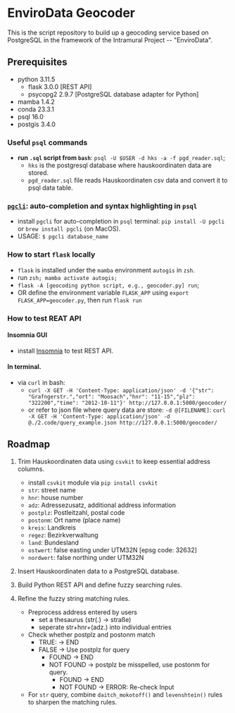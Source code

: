 # EnviroData Geocoder 

This is the script repository to build up a geocoding service based on PostgreSQL in the framework of the Intramural Project -- "EnviroData". 

## Prerequisites

- python 3.11.5
	- flask 3.0.0 [REST API]
	- psycopg2 2.9.7 [PostgreSQL database adapter for Python]
- mamba 1.4.2
- conda 23.3.1
- psql 16.0 
- postgis 3.4.0 


### Useful `psql` commands

- __run `.sql` script from `bash`__:  `psql -U $USER -d hks -a -f pgd_reader.sql`;
    - `hks` is the postgresql database where hauskoordinaten data are stored.
    - `pgd_reader.sql` file reads Hauskoordinaten csv data and convert it to psql data table. 

### [`pgcli`](https://github.com/dbcli/pgcli): auto-completion and syntax highlighting in `psql`

- install `pgcli` for auto-completion in `psql` terminal: `pip install -U pgcli` or `brew install pgcli` (on MacOS).
- USAGE: `$ pgcli database_name`


### How to start `flask` locally

- `flask` is installed under the `mamba` environment `autogis` in `zsh`. 
- run `zsh; mamba activate autogis;`
- `flask -A [geocoding python script, e.g., geocoder.py] run`;
- OR define the environment variable `FLASK_APP` using `export FLASK_APP=geocoder.py`, then run `flask run`


### How to test REAT API
#### Insomnia GUI
- install [Insomnia](https://insomnia.rest/) to test REST API.

#### In terminal.
- via `curl` in bash:
    - `curl -X GET -H 'Content-Type: application/json' -d '{"str": "Grafngerstr.","ort": "Moosach","hnr": "11-15","plz": "322200","time": "2012-10-11"}' http://127.0.0.1:5000/geocoder/`
    - or refer to json file where query data are store: `-d @[FILENAME]`: `curl -X GET -H 'Content-Type: application/json' -d @./2.code/query_example.json http://127.0.0.1:5000/geocoder/`


## Roadmap


1. Trim Hauskoordinaten data using `csvkit` to keep essential address columns.
   - install `csvkit` module via `pip install csvkit`
   - `str`: street name
   - `hnr`: house number
   -  `adz`: Adressezusatz, additional address information
   -  `postplz`: Postleitzahl, postal code
   - `postonm`: Ort name (place name)
   -  `kreis`: Landkreis
   -  `regez`: Bezirkverwaltung
   -  `land`: Bundesland
   -  `ostwert`: false easting under UTM32N [epsg code: 32632]
   -  `nordwert`: false northing under UTM32N

2. Insert Hauskoordinaten data to a PostgreSQL database.

3. Build Python REST API and define fuzzy searching rules.

4. Refine the fuzzy string matching rules.
    - Preprocess address entered by users 
        - set a thesaurus (str(.) -> straße)
        - seperate str+hnr+(adz.) into individual entries
    - Check whether postplz and postonm match
        - TRUE: -> END
        - FALSE -> Use postplz for query
            - FOUND -> END
            - NOT FOUND -> postplz be misspelled, use postonm for query.
                - FOUND -> END
                - NOT FOUND -> ERROR: Re-check Input
    - For `str` query, combine `daitch_mokotoff()` and `levenshtein()` rules to sharpen the matching rules.
    
    


